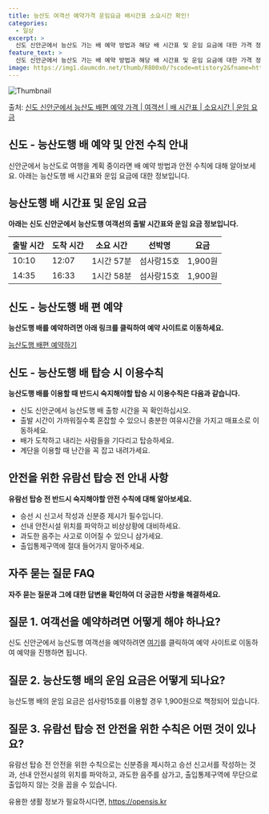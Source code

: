 ```yaml
---
title: 능산도 여객선 예약가격 운임요금 배시간표 소요시간 확인!
categories:
  - 일상
excerpt: >
  신도 신안군에서 능산도 가는 배 예약 방법과 해당 배 시간표 및 운임 요금에 대한 가격 정보를 안내 드리겠습니다. 안전하고 재밋는 능산도행 여행을 위해 아래 정보 참고하시기 바랍니다. 능산도행 배편 예약하기 👈 클릭신도 신안군에서 능산도행 배 시간표출발 시간도착 시간소요 시간선박명요금10:1012:071시간 57분섬사랑15호1,900원14:3516:331시간 58분섬사랑15호1,900원능산도행 배편 예약하기 👈 클릭신도 신안군에서 능산도행 여객선 탑승 시 이용수칙신도 신안군에서 능산도행 배를 이용할 때 반드시 숙지해야할 탑승 시 이용수칙에 대해 알아봅시다. 중요한 내용 1) 신도 신안군에서 능산도행 배 출항 시간을 꼭 확인하십시오. 2) 출항 시간이 가까워질수록 혼잡할 수 있으니 충분한 여유시간을 가지고..
feature_text: >
  신도 신안군에서 능산도 가는 배 예약 방법과 해당 배 시간표 및 운임 요금에 대한 가격 정보를 안내 드리겠습니다. 안전하고 재밋는 능산도행 여행을 위해 아래 정보 참고하시기 바랍니다. 능산도행 배편 예약하기 👈 클릭신도 신안군에서 능산도행 배 시간표출발 시간도착 시간소요 시간선박명요금10:1012:071시간 57분섬사랑15호1,900원14:3516:331시간 58분섬사랑15호1,900원능산도행 배편 예약하기 👈 클릭신도 신안군에서 능산도행 여객선 탑승 시 이용수칙신도 신안군에서 능산도행 배를 이용할 때 반드시 숙지해야할 탑승 시 이용수칙에 대해 알아봅시다. 중요한 내용 1) 신도 신안군에서 능산도행 배 출항 시간을 꼭 확인하십시오. 2) 출항 시간이 가까워질수록 혼잡할 수 있으니 충분한 여유시간을 가지고..
image: https://img1.daumcdn.net/thumb/R800x0/?scode=mtistory2&fname=https%3A%2F%2Fblog.kakaocdn.net%2Fdn%2FbK4bCT%2FbtsHB5yRqUT%2FRcFPbDCtnkMSGjApVHsVV1%2Fimg.webp
---
```


![Thumbnail](https://img1.daumcdn.net/thumb/R800x0/?scode=mtistory2&fname=https%3A%2F%2Fblog.kakaocdn.net%2Fdn%2FbK4bCT%2FbtsHB5yRqUT%2FRcFPbDCtnkMSGjApVHsVV1%2Fimg.webp)

<p>출처: <a href="https://opensis.kr/entry/%EC%8B%A0%EB%8F%84-%EC%8B%A0%EC%95%88%EA%B5%B0%EC%97%90%EC%84%9C-%EB%8A%A5%EC%82%B0%EB%8F%84-%EB%B0%B0%ED%8E%B8-%EC%98%88%EC%95%BD-%EA%B0%80%EA%B2%A9-%EC%97%AC%EA%B0%9D%EC%84%A0-%EB%B0%B0-%EC%8B%9C%EA%B0%84%ED%91%9C-%EC%86%8C%EC%9A%94%EC%8B%9C%EA%B0%84-%EC%9A%B4%EC%9E%84-%EC%9A%94%EA%B8%88" rel="dofollow">신도 신안군에서 능산도 배편 예약 가격 | 여객선 | 배 시간표 | 소요시간 | 운임 요금</a> </p>

## 신도 - 능산도행 배 예약 및 안전 수칙 안내

신안군에서 능산도로 여행을 계획 중이라면 배 예약 방법과 안전 수칙에 대해 알아보세요. 아래는 능산도행 배 시간표와 운임 요금에 대한
정보입니다.

## 능산도행 배 시간표 및 운임 요금

**아래는 신도 신안군에서 능산도행 여객선의 출발 시간표와 운임 요금 정보입니다.**

출발 시간 | 도착 시간 | 소요 시간 | 선박명 | 요금  
---|---|---|---|---  
10:10 | 12:07 | 1시간 57분 | 섬사랑15호 | 1,900원  
14:35 | 16:33 | 1시간 58분 | 섬사랑15호 | 1,900원  
  
## 신도 - 능산도행 배 편 예약

**능산도행 배를 예약하려면 아래 링크를 클릭하여 예약 사이트로 이동하세요.**

[능산도행 배편 예약하기](예약링크)

## 신도 - 능산도행 배 탑승 시 이용수칙

**능산도행 배를 이용할 때 반드시 숙지해야할 탑승 시 이용수칙은 다음과 같습니다.**

  * 신도 신안군에서 능산도행 배 출항 시간을 꼭 확인하십시오.
  * 출발 시간이 가까워질수록 혼잡할 수 있으니 충분한 여유시간을 가지고 매표소로 이동하세요.
  * 배가 도착하고 내리는 사람들을 기다리고 탑승하세요.
  * 계단을 이용할 때 난간을 꼭 잡고 내려가세요.

## 안전을 위한 유람선 탑승 전 안내 사항

**유람선 탑승 전 반드시 숙지해야할 안전 수칙에 대해 알아보세요.**

  * 승선 시 신고서 작성과 신분증 제시가 필수입니다.
  * 선내 안전시설 위치를 파악하고 비상상황에 대비하세요.
  * 과도한 음주는 사고로 이어질 수 있으니 삼가세요.
  * 출입통제구역에 절대 들어가지 말아주세요.

## 자주 묻는 질문 FAQ

**자주 묻는 질문과 그에 대한 답변을 확인하여 더 궁금한 사항을 해결하세요.**

## 질문 1. 여객선을 예약하려면 어떻게 해야 하나요?

신도 신안군에서 능산도행 여객선을 예약하려면 [여기](예약링크)를 클릭하여 예약 사이트로 이동하여 예약을 진행하면 됩니다.

## 질문 2. 능산도행 배의 운임 요금은 어떻게 되나요?

능산도행 배의 운임 요금은 섬사랑15호를 이용할 경우 1,900원으로 책정되어 있습니다.

## 질문 3. 유람선 탑승 전 안전을 위한 수칙은 어떤 것이 있나요?

유람선 탑승 전 안전을 위한 수칙으로는 신분증을 제시하고 승선 신고서를 작성하는 것과, 선내 안전시설의 위치를 파악하고, 과도한 음주를
삼가고, 출입통제구역에 무단으로 출입하지 않는 것을 꼽을 수 있습니다.

 

유용한 생활 정보가 필요하시다면, <a href="https://opensis.kr" rel="dofollow">https://opensis.kr</a>


